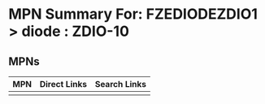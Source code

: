 



# MPN Summary For: FZEDIODEZDIO1 > diode : ZDIO-10

## MPNs
  

|MPN|Direct Links|Search Links|
| :--- | :--- | :--- |
||||
